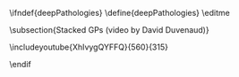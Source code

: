 \ifndef{deepPathologies}
\define{deepPathologies}
\editme

\subsection{Stacked GPs (video by David Duvenaud)}

\includeyoutube{XhIvygQYFFQ}{560}{315}

\endif
